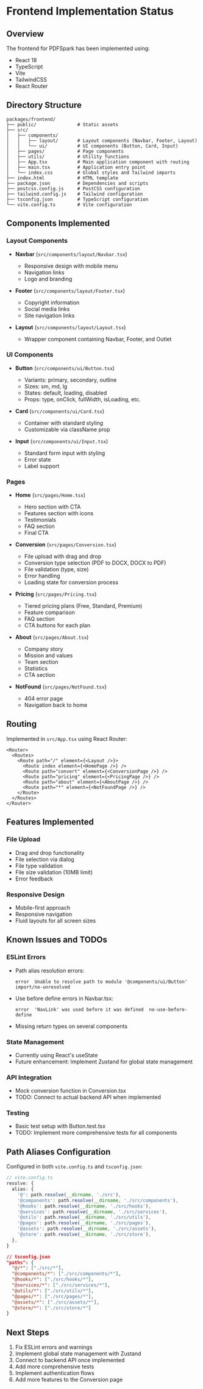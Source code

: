 # Frontend Implementation Status

## Overview
The frontend for PDFSpark has been implemented using:
- React 18
- TypeScript
- Vite
- TailwindCSS
- React Router

## Directory Structure
```
packages/frontend/
├── public/               # Static assets
├── src/
│   ├── components/
│   │   ├── layout/       # Layout components (Navbar, Footer, Layout)
│   │   └── ui/           # UI components (Button, Card, Input)
│   ├── pages/            # Page components
│   ├── utils/            # Utility functions
│   ├── App.tsx           # Main application component with routing
│   ├── main.tsx          # Application entry point
│   └── index.css         # Global styles and Tailwind imports
├── index.html            # HTML template
├── package.json          # Dependencies and scripts
├── postcss.config.js     # PostCSS configuration
├── tailwind.config.js    # Tailwind configuration
├── tsconfig.json         # TypeScript configuration
└── vite.config.ts        # Vite configuration
```

## Components Implemented

### Layout Components
- **Navbar** (`src/components/layout/Navbar.tsx`)
  - Responsive design with mobile menu
  - Navigation links
  - Logo and branding
  
- **Footer** (`src/components/layout/Footer.tsx`)
  - Copyright information
  - Social media links
  - Site navigation links
  
- **Layout** (`src/components/layout/Layout.tsx`)
  - Wrapper component containing Navbar, Footer, and Outlet

### UI Components
- **Button** (`src/components/ui/Button.tsx`)
  - Variants: primary, secondary, outline
  - Sizes: sm, md, lg
  - States: default, loading, disabled
  - Props: type, onClick, fullWidth, isLoading, etc.

- **Card** (`src/components/ui/Card.tsx`)
  - Container with standard styling
  - Customizable via className prop

- **Input** (`src/components/ui/Input.tsx`)
  - Standard form input with styling
  - Error state
  - Label support

### Pages
- **Home** (`src/pages/Home.tsx`)
  - Hero section with CTA
  - Features section with icons
  - Testimonials
  - FAQ section
  - Final CTA

- **Conversion** (`src/pages/Conversion.tsx`)
  - File upload with drag and drop
  - Conversion type selection (PDF to DOCX, DOCX to PDF)
  - File validation (type, size)
  - Error handling
  - Loading state for conversion process

- **Pricing** (`src/pages/Pricing.tsx`)
  - Tiered pricing plans (Free, Standard, Premium)
  - Feature comparison
  - FAQ section
  - CTA buttons for each plan

- **About** (`src/pages/About.tsx`)
  - Company story
  - Mission and values
  - Team section
  - Statistics
  - CTA section

- **NotFound** (`src/pages/NotFound.tsx`)
  - 404 error page
  - Navigation back to home

## Routing
Implemented in `src/App.tsx` using React Router:
```tsx
<Router>
  <Routes>
    <Route path="/" element={<Layout />}>
      <Route index element={<HomePage />} />
      <Route path="convert" element={<ConversionPage />} />
      <Route path="pricing" element={<PricingPage />} />
      <Route path="about" element={<AboutPage />} />
      <Route path="*" element={<NotFoundPage />} />
    </Route>
  </Routes>
</Router>
```

## Features Implemented

### File Upload
- Drag and drop functionality
- File selection via dialog
- File type validation
- File size validation (10MB limit)
- Error feedback

### Responsive Design
- Mobile-first approach
- Responsive navigation
- Fluid layouts for all screen sizes

## Known Issues and TODOs

### ESLint Errors
- Path alias resolution errors:
  ```
  error  Unable to resolve path to module '@components/ui/Button'  import/no-unresolved
  ```
- Use before define errors in Navbar.tsx:
  ```
  error  'NavLink' was used before it was defined  no-use-before-define
  ```
- Missing return types on several components

### State Management
- Currently using React's useState
- Future enhancement: Implement Zustand for global state management

### API Integration
- Mock conversion function in Conversion.tsx
- TODO: Connect to actual backend API when implemented

### Testing
- Basic test setup with Button.test.tsx
- TODO: Implement more comprehensive tests for all components

## Path Aliases Configuration
Configured in both `vite.config.ts` and `tsconfig.json`:

```ts
// vite.config.ts
resolve: {
  alias: {
    '@': path.resolve(__dirname, './src'),
    '@components': path.resolve(__dirname, './src/components'),
    '@hooks': path.resolve(__dirname, './src/hooks'),
    '@services': path.resolve(__dirname, './src/services'),
    '@utils': path.resolve(__dirname, './src/utils'),
    '@pages': path.resolve(__dirname, './src/pages'),
    '@assets': path.resolve(__dirname, './src/assets'),
    '@store': path.resolve(__dirname, './src/store'),
  },
}
```

```json
// tsconfig.json
"paths": {
  "@/*": ["./src/*"],
  "@components/*": ["./src/components/*"],
  "@hooks/*": ["./src/hooks/*"],
  "@services/*": ["./src/services/*"],
  "@utils/*": ["./src/utils/*"],
  "@pages/*": ["./src/pages/*"],
  "@assets/*": ["./src/assets/*"],
  "@store/*": ["./src/store/*"]
}
```

## Next Steps
1. Fix ESLint errors and warnings
2. Implement global state management with Zustand
3. Connect to backend API once implemented
4. Add more comprehensive tests
5. Implement authentication flows
6. Add more features to the Conversion page